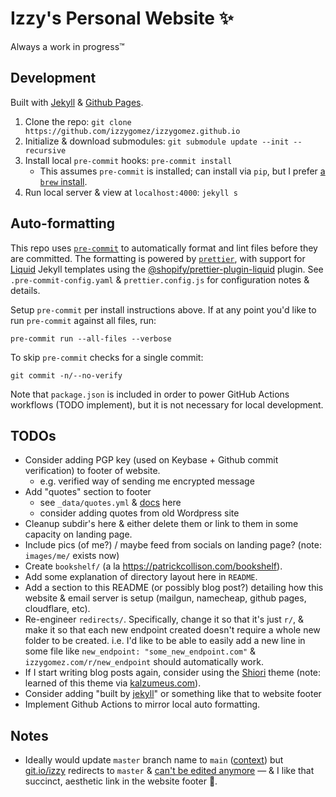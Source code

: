# Izzy's Personal Website ✨

Always a work in progress™️

## Development

Built with [Jekyll](https://jekyllrb.com/) & [Github Pages](https://pages.github.com/).

1. Clone the repo: `git clone https://github.com/izzygomez/izzygomez.github.io`
1. Initialize & download submodules: `git submodule update --init --recursive`
1. Install local `pre-commit` hooks: `pre-commit install`
   - This assumes `pre-commit` is installed; can install via `pip`, but I prefer [a `brew` install](https://github.com/izzygomez/mac-setup/commit/a18444b8f792dee0d7236dcb3af9bd529d0a3e14).
1. Run local server & view at `localhost:4000`: `jekyll s`

## Auto-formatting

This repo uses [`pre-commit`](https://pre-commit.com/) to automatically format and lint files before they are committed. The formatting is powered by [`prettier`](https://prettier.io/docs/en/), with support for [Liquid](https://shopify.github.io/liquid/) Jekyll templates using the [@shopify/prettier-plugin-liquid](https://www.npmjs.com/package/@shopify/prettier-plugin-liquid) plugin. See `.pre-commit-config.yaml` & `prettier.config.js` for configuration notes & details.

Setup `pre-commit` per install instructions above. If at any point you'd like to run `pre-commit` against all files, run:

```shell
pre-commit run --all-files --verbose
```

To skip `pre-commit` checks for a single commit:

```shell
git commit -n/--no-verify
```

Note that `package.json` is included in order to power GitHub Actions workflows (TODO implement), but it is not necessary for local development.

## TODOs

- Consider adding PGP key (used on Keybase + Github commit verification) to footer of website.
  - e.g. verified way of sending me encrypted message
- Add "quotes" section to footer
  - see `_data/quotes.yml` & [docs](https://jekyllrb.com/docs/datafiles/) here
  - consider adding quotes from old Wordpress site
- Cleanup subdir's here & either delete them or link to them in some capacity on landing page.
- Include pics (of me?) / maybe feed from socials on landing page? (note: `images/me/` exists now)
- Create `bookshelf/` (a la https://patrickcollison.com/bookshelf).
- Add some explanation of directory layout here in `README`.
- Add a section to this README (or possibly blog post?) detailing how this website & email server is setup (mailgun, namecheap, github pages, cloudflare, etc).
- Re-engineer `redirects/`. Specifically, change it so that it's just `r/`, & make it so that each new endpoint created doesn't require a whole new folder to be created. i.e. I'd like to be able to easily add a new line in some file like `new_endpoint: "some_new_endpoint.com"` & `izzygomez.com/r/new_endpoint` should automatically work.
- If I start writing blog posts again, consider using the [Shiori](https://ellekasai.github.io/shiori/) theme (note: learned of this theme via [kalzumeus.com](https://www.kalzumeus.com/)).
- Consider adding "built by [jekyll](https://jekyllrb.com/)" or something like that to website footer
- Implement Github Actions to mirror local auto formatting.

## Notes

- Ideally would update `master` branch name to `main` ([context](https://github.blog/changelog/2020-10-01-the-default-branch-for-newly-created-repositories-is-now-main/)) but [git.io/izzy](https://git.io/izzy) redirects to `master` & [can't be edited anymore](https://github.blog/changelog/2022-04-25-git-io-deprecation/) — & I like that succinct, aesthetic link in the website footer 🫠.
